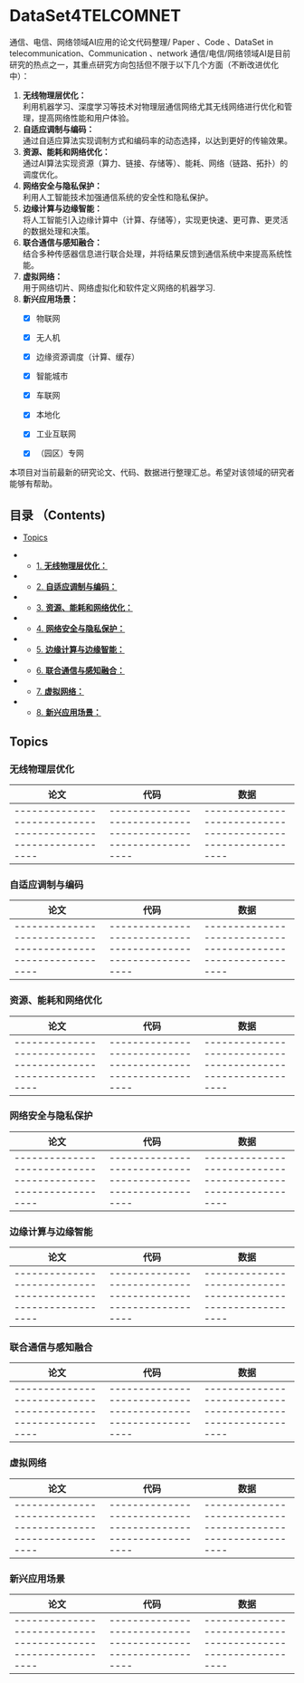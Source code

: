 # DataSet4TELCOMNET
通信、电信、网络领域AI应用的论文代码整理/ Paper 、Code 、DataSet in   telecommunication、Communication 、network 
通信/电信/网络领域AI是目前研究的热点之一，其重点研究方向包括但不限于以下几个方面（不断改进优化中）：
<br>
1.  **无线物理层优化：**  <br>利用机器学习、深度学习等技术对物理层通信网络尤其无线网络进行优化和管理，提高网络性能和用户体验。<br>
2.  **自适应调制与编码：**  <br>通过自适应算法实现调制方式和编码率的动态选择，以达到更好的传输效果。<br>
3.  **资源、能耗和网络优化：**  <br>通过AI算法实现资源（算力、链接、存储等）、能耗、网络（链路、拓扑）的调度优化。<br>
4.  **网络安全与隐私保护：**  <br>利用人工智能技术加强通信系统的安全性和隐私保护。<br>
5.  **边缘计算与边缘智能：**  <br>将人工智能引入边缘计算中（计算、存储等），实现更快速、更可靠、更灵活的数据处理和决策。<br>
6.  **联合通信与感知融合：**  <br>结合多种传感器信息进行联合处理，并将结果反馈到通信系统中来提高系统性能。<br>
7.  **虚拟网络：**  <br>用于网络切片、网络虚拟化和软件定义网络的机器学习.<br>
8.  **新兴应用场景：** <br>
    - [x] 物联网<br>
    - [x] 无人机<br>
    - [x] 边缘资源调度（计算、缓存）<br>
    - [x] 智能城市<br>
    - [x] 车联网<br>
    - [x] 本地化<br>
    - [x] 工业互联网<br>
    - [x] （园区）专网<br>



   本项目对当前最新的研究论文、代码、数据进行整理汇总。希望对该领域的研究者能够有帮助。

   ## 目录 （Contents)

- [Topics](#Topics)

-   + [1.  **无线物理层优化：**  ](#无线物理层优化)
-   + [2.  **自适应调制与编码：**](#自适应调制与编码)
-   + [3.  **资源、能耗和网络优化：**](#资源、能耗和网络优化)
-   + [4.  **网络安全与隐私保护：**](#网络安全与隐私保护)
-   + [5.  **边缘计算与边缘智能：**](#边缘计算与边缘智能)
-   + [6.  **联合通信与感知融合：**](#联合通信与感知融合)
-   + [7.  **虚拟网络：**](#虚拟网络)
-   + [8.  **新兴应用场景：**](#新兴应用场景)
 
  
## Topics

### 无线物理层优化

| 论文                                                        | 代码                                                         | 数据                                                        |
| ------------------------------------------------------------ | ------------------------------------------------------------ | ------------------------------------------------------------|
| ------------------------------------------------------------ | ------------------------------------------------------------ | ------------------------------------------------------------|

### 自适应调制与编码

| 论文                                                        | 代码                                                         | 数据                                                        |
| ------------------------------------------------------------ | ------------------------------------------------------------ | ------------------------------------------------------------|
| ------------------------------------------------------------ | ------------------------------------------------------------ | ------------------------------------------------------------|

### 资源、能耗和网络优化

| 论文                                                        | 代码                                                         | 数据                                                        |
| ------------------------------------------------------------ | ------------------------------------------------------------ | ------------------------------------------------------------|
| ------------------------------------------------------------ | ------------------------------------------------------------ | ------------------------------------------------------------|

### 网络安全与隐私保护

| 论文                                                        | 代码                                                         | 数据                                                        |
| ------------------------------------------------------------ | ------------------------------------------------------------ | ------------------------------------------------------------|
| ------------------------------------------------------------ | ------------------------------------------------------------ | ------------------------------------------------------------|

### 边缘计算与边缘智能

| 论文                                                        | 代码                                                         | 数据                                                        |
| ------------------------------------------------------------ | ------------------------------------------------------------ | ------------------------------------------------------------|
| ------------------------------------------------------------ | ------------------------------------------------------------ | ------------------------------------------------------------|

### 联合通信与感知融合

| 论文                                                        | 代码                                                         | 数据                                                        |
| ------------------------------------------------------------ | ------------------------------------------------------------ | ------------------------------------------------------------|
| ------------------------------------------------------------ | ------------------------------------------------------------ | ------------------------------------------------------------|

### 虚拟网络

| 论文                                                        | 代码                                                         | 数据                                                        |
| ------------------------------------------------------------ | ------------------------------------------------------------ | ------------------------------------------------------------|
| ------------------------------------------------------------ | ------------------------------------------------------------ | ------------------------------------------------------------|

### 新兴应用场景

| 论文                                                        | 代码                                                         | 数据                                                        |
| ------------------------------------------------------------ | ------------------------------------------------------------ | ------------------------------------------------------------|
| ------------------------------------------------------------ | ------------------------------------------------------------ | ------------------------------------------------------------|
